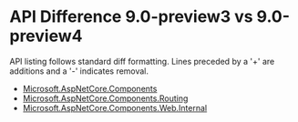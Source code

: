 # API Difference 9.0-preview3 vs 9.0-preview4

API listing follows standard diff formatting.
Lines preceded by a '+' are additions and a '-' indicates removal.

* [Microsoft.AspNetCore.Components](9.0-preview4_Microsoft.AspNetCore.Components.md)
* [Microsoft.AspNetCore.Components.Routing](9.0-preview4_Microsoft.AspNetCore.Components.Routing.md)
* [Microsoft.AspNetCore.Components.Web.Internal](9.0-preview4_Microsoft.AspNetCore.Components.Web.Internal.md)

